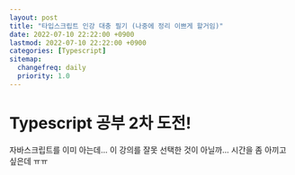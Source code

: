 ```yaml
---
layout: post
title: "타입스크립트 인강 대충 필기 (나중에 정리 이쁘게 할거임)"
date: 2022-07-10 22:22:00 +0900
lastmod: 2022-07-10 22:22:00 +0900
categories: [Typescript]
sitemap:
  changefreq: daily
  priority: 1.0
---
```


# Typescript 공부 2차 도전!

자바스크립트를 이미 아는데... 이 강의를 잘못 선택한 것이 아닐까... 시간을 좀 아끼고 싶은데 ㅠㅠ